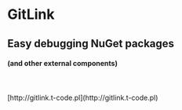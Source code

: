 # GitLink
## Easy debugging NuGet packages
#### (and other external components)

<br/>
<br/>
[http://gitlink.t-code.pl](http://gitlink.t-code.pl)